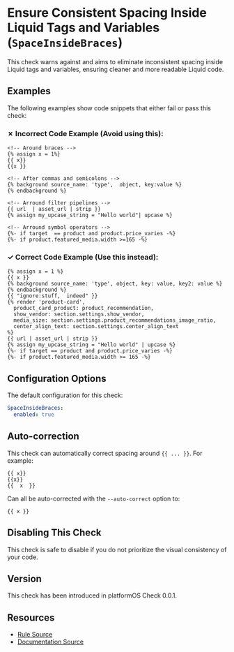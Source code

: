 # Ensure Consistent Spacing Inside Liquid Tags and Variables (`SpaceInsideBraces`)

This check warns against and aims to eliminate inconsistent spacing inside Liquid tags and variables, ensuring cleaner and more readable Liquid code.

## Examples

The following examples show code snippets that either fail or pass this check:

### &#x2717; Incorrect Code Example (Avoid using this):

```liquid
<!-- Around braces -->
{% assign x = 1%}
{{ x}}
{{x }}

<!-- After commas and semicolons -->
{% background source_name: 'type',  object, key:value %}
{% endbackground %}

<!-- Arround filter pipelines -->
{{ url  | asset_url | strip }}
{% assign my_upcase_string = "Hello world"| upcase %}

<!-- Arround symbol operators -->
{%- if target  == product and product.price_varies -%}
{%- if product.featured_media.width >=165 -%}
```

### &#x2713; Correct Code Example (Use this instead):

```liquid
{% assign x = 1 %}
{{ x }}
{% background source_name: 'type', object, key: value, key2: value %}
{% endbackground %}
{{ "ignore:stuff,  indeed" }}
{% render 'product-card',
  product_card_product: product_recommendation,
  show_vendor: section.settings.show_vendor,
  media_size: section.settings.product_recommendations_image_ratio,
  center_align_text: section.settings.center_align_text
%}
{{ url | asset_url | strip }}
{% assign my_upcase_string = "Hello world" | upcase %}
{%- if target == product and product.price_varies -%}
{%- if product.featured_media.width >= 165 -%}
```

## Configuration Options

The default configuration for this check:

```yaml
SpaceInsideBraces:
  enabled: true
```

## Auto-correction

This check can automatically correct spacing around `{{ ... }}`. For example:

```liquid
{{ x}}
{{x}}
{{  x  }}
```

Can all be auto-corrected with the `--auto-correct` option to:

```liquid
{{ x }}
```

## Disabling This Check

This check is safe to disable if you do not prioritize the visual consistency of your code.

## Version

This check has been introduced in platformOS Check 0.0.1.

## Resources

- [Rule Source][codesource]
- [Documentation Source][docsource]

[codesource]: /lib/platformos_check/checks/space_inside_braces.rb
[docsource]: /docs/checks/space_inside_braces.md
